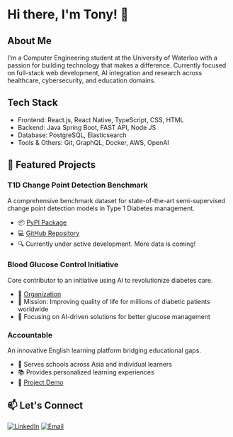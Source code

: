 # Hi there, I'm Tony! 👋

## About Me
I'm a Computer Engineering student at the University of Waterloo with a passion for building technology that makes a difference. Currently focused on full-stack web development, AI integration and research across healthcare, cybersecurity, and education domains.

## Tech Stack
 - Frontend: React.js, React Native, TypeScript, CSS, HTML
 - Backend: Java Spring Boot, FAST API, Node JS
 - Database: PostgreSQL, Elasticsearch
 - Tools & Others: Git, GraphQL, Docker, AWS, OpenAI

## 🚀 Featured Projects

### T1D Change Point Detection Benchmark
A comprehensive benchmark dataset for state-of-the-art semi-supervised change point detection models in Type 1 Diabetes management.
- 📦 [PyPI Package](https://pypi.org/project/t1d-cpd-benchmark/)
- 💻 [GitHub Repository](https://github.com/Blood-Glucose-Control/t1d-change-point-detection-benchmark)
- 🔍 Currently under active development. More data is coming!

### Blood Glucose Control Initiative
Core contributor to an initiative using AI to revolutionize diabetes care.
- 🌟 [Organization](https://github.com/Blood-Glucose-Control)
- 🎯 Mission: Improving quality of life for millions of diabetic patients worldwide
- 🤖 Focusing on AI-driven solutions for better glucose management

### Accountable
An innovative English learning platform bridging educational gaps.
- 🏫 Serves schools across Asia and individual learners
- 📚 Provides personalized learning experiences
- 🔗 [Project Demo](https://github.com/Tony911029/Accountable-FE)

## 📫 Let's Connect
[![LinkedIn](https://img.shields.io/badge/LinkedIn-0077B5?style=for-the-badge&logo=linkedin&logoColor=white)](https://www.linkedin.com/in/tony-chan-a871a1254/)
[![Email](https://img.shields.io/badge/Email-D14836?style=for-the-badge&logo=gmail&logoColor=white)](mailto:t3chan@uwaterloo.ca)
